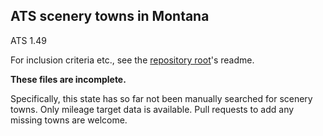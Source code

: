 ## ATS scenery towns in Montana

ATS 1.49

For inclusion criteria etc., see the [repository root](../../../)'s readme.

**These files are incomplete.**

Specifically, this state has so far not been
manually searched for scenery towns. Only mileage target data is available.
Pull requests to add any missing towns are welcome.
